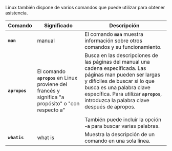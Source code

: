 Linux también dispone de varios comandos que puede utilizar para obtener asistencia.

| **Comando**   | **Significado**                                                                                     | **Descripción**                                                                                                                                                                                                                                                                                                                                  |
| ------------- | --------------------------------------------------------------------------------------------------- | ------------------------------------------------------------------------------------------------------------------------------------------------------------------------------------------------------------------------------------------------------------------------------------------------------------------------------------------------ |
| **`man`**     | manual                                                                                              | El comando **`man`** muestra información sobre otros comandos y su funcionamiento.                                                                                                                                                                                                                                                               |
| **`apropos`** | El comando **`apropos`** en Linux proviene del francés y significa "a propósito" o "con respecto a" | Busca en las descripciones de las páginas del manual una cadena especificada. Las páginas man pueden ser largas y difíciles de buscar si lo que busca es una palabra clave específica. Para utilizar **`apropos`**, introduzca la palabra clave después de apropos.<br><br>También puede incluir la opción **`-a`** para buscar varias palabras. |
| **`whatis`**  | what is                                                                                             | Muestra la descripción de un comando en una sola línea.                                                                                                                                                                                                                                                                                          |
